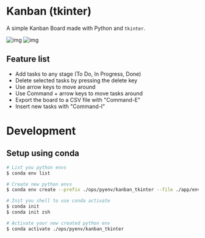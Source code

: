 # Kanban (tkinter)

A simple Kanban Board made with Python and `tkinter`.

![img](doc/kanban_screenshot.png)
![img](doc/kanban_screenshot_dark.png)

## Feature list

+ Add tasks to any stage (To Do, In Progress, Done)
+ Delete selected tasks by pressing the delete key
+ Use arrow keys to move around
+ Use Command + arrow keys to move tasks around
+ Export the board to a CSV file with "Command-E"
+ Insert new tasks with "Command-I"


# Development

## Setup using conda

```bash
# List you python envs
$ conda env list

# Create new python envs
$ conda env create --prefix ./ops/pyenv/kanban_tkinter --file ./app/environment.yml

# Init you shell to use conda activate
$ conda init
$ conda init zsh

# Activate your new created python env
$ conda activate ./ops/pyenv/kanban_tkinter
```
